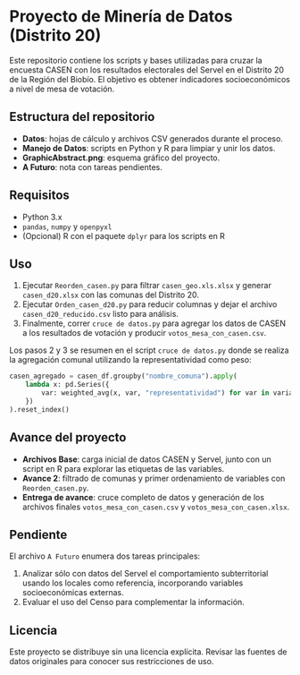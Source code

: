 # Proyecto de Minería de Datos (Distrito 20)

Este repositorio contiene los scripts y bases utilizadas para cruzar la
encuesta CASEN con los resultados electorales del Servel en el Distrito 20 de
la Región del Biobío. El objetivo es obtener indicadores socioeconómicos a
nivel de mesa de votación.

## Estructura del repositorio

- **Datos**: hojas de cálculo y archivos CSV generados durante el proceso.
- **Manejo de Datos**: scripts en Python y R para limpiar y unir los datos.
- **GraphicAbstract.png**: esquema gráfico del proyecto.
- **A Futuro**: nota con tareas pendientes.

## Requisitos

- Python 3.x
- `pandas`, `numpy` y `openpyxl`
- (Opcional) R con el paquete `dplyr` para los scripts en R

## Uso

1. Ejecutar `Reorden_casen.py` para filtrar `casen_geo.xls.xlsx` y generar
   `casen_d20.xlsx` con las comunas del Distrito 20.
2. Ejecutar `Orden_casen_d20.py` para reducir columnas y dejar el archivo
   `casen_d20_reducido.csv` listo para análisis.
3. Finalmente, correr `cruce de datos.py` para agregar los datos de CASEN a
   los resultados de votación y producir `votos_mesa_con_casen.csv`.

Los pasos 2 y 3 se resumen en el script `cruce de datos.py` donde se realiza la
agregación comunal utilizando la representatividad como peso:

```python
casen_agregado = casen_df.groupby("nombre_comuna").apply(
    lambda x: pd.Series({
        var: weighted_avg(x, var, "representatividad") for var in variables_a_agregar
    })
).reset_index()
```

## Avance del proyecto

- **Archivos Base**: carga inicial de datos CASEN y Servel, junto con un script
  en R para explorar las etiquetas de las variables.
- **Avance 2**: filtrado de comunas y primer ordenamiento de variables con
  `Reorden_casen.py`.
- **Entrega de avance**: cruce completo de datos y generación de los archivos
  finales `votos_mesa_con_casen.csv` y `votos_mesa_con_casen.xlsx`.

## Pendiente

El archivo `A Futuro` enumera dos tareas principales:

1. Analizar sólo con datos del Servel el comportamiento subterritorial usando
   los locales como referencia, incorporando variables socioeconómicas externas.
2. Evaluar el uso del Censo para complementar la información.

## Licencia

Este proyecto se distribuye sin una licencia explícita. Revisar las fuentes de
datos originales para conocer sus restricciones de uso.
